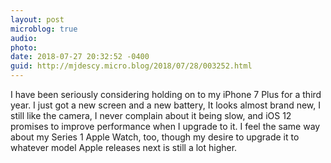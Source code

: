 ```yaml
---
layout: post
microblog: true
audio: 
photo: 
date: 2018-07-27 20:32:52 -0400
guid: http://mjdescy.micro.blog/2018/07/28/003252.html
---
```

I have been seriously considering holding on to my iPhone 7 Plus for a third year. I just got a new screen and a new battery, It looks almost brand new, I still like the camera, I never complain about it being slow, and iOS 12 promises to improve performance when I upgrade to it. I feel the same way about my Series 1 Apple Watch, too, though my desire to upgrade it to whatever model Apple releases next is still a lot higher. 
